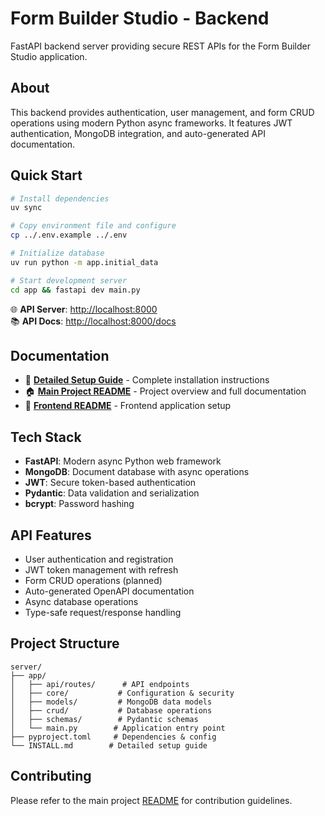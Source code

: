 # Form Builder Studio - Backend

FastAPI backend server providing secure REST APIs for the Form Builder Studio application.

## About

This backend provides authentication, user management, and form CRUD operations using modern Python async frameworks. It features JWT authentication, MongoDB integration, and auto-generated API documentation.

## Quick Start

```bash
# Install dependencies
uv sync

# Copy environment file and configure
cp ../.env.example ../.env

# Initialize database
uv run python -m app.initial_data

# Start development server
cd app && fastapi dev main.py
```

🌐 **API Server**: <http://localhost:8000>  
📚 **API Docs**: <http://localhost:8000/docs>

## Documentation

- 📖 **[Detailed Setup Guide](./INSTALL.md)** - Complete installation instructions
- 🏠 **[Main Project README](../README.md)** - Project overview and full documentation
- 🎨 **[Frontend README](../client/README.md)** - Frontend application setup

## Tech Stack

- **FastAPI**: Modern async Python web framework
- **MongoDB**: Document database with async operations  
- **JWT**: Secure token-based authentication
- **Pydantic**: Data validation and serialization
- **bcrypt**: Password hashing

## API Features

- User authentication and registration
- JWT token management with refresh
- Form CRUD operations (planned)
- Auto-generated OpenAPI documentation
- Async database operations
- Type-safe request/response handling

## Project Structure

```text
server/
├── app/
│   ├── api/routes/      # API endpoints
│   ├── core/           # Configuration & security
│   ├── models/         # MongoDB data models
│   ├── crud/           # Database operations
│   ├── schemas/        # Pydantic schemas
│   └── main.py        # Application entry point
├── pyproject.toml     # Dependencies & config
└── INSTALL.md        # Detailed setup guide
```

## Contributing

Please refer to the main project [README](../README.md) for contribution guidelines.